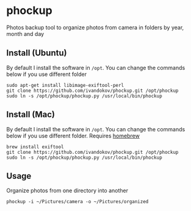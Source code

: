 # phockup

Photos backup tool to organize photos from camera in folders by year, month and day

## Install (Ubuntu)
By default I install the software in `/opt`. You can change the commands below if you use different folder
```
sudo apt-get install libimage-exiftool-perl
git clone https://github.com/ivandokov/phockup.git /opt/phockup
sudo ln -s /opt/phockup/phockup.py /usr/local/bin/phockup
```

## Install (Mac)
By default I install the software in `/opt`. You can change the commands below if you use different folder.
Requires [homebrew](http://brew.sh/)
```
brew install exiftool
git clone https://github.com/ivandokov/phockup.git /opt/phockup
sudo ln -s /opt/phockup/phockup.py /usr/local/bin/phockup
```

## Usage

Organize photos from one directory into another

```
phockup -i ~/Pictures/camera -o ~/Pictures/organized
```